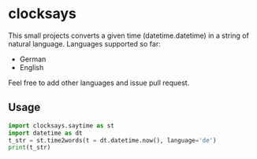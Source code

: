 # clocksays

This small projects converts a given time (datetime.datetime) in a string of natural language. Languages supported so far:
* German
* English

Feel free to add other languages and issue pull request.

## Usage
```python
import clocksays.saytime as st
import datetime as dt
t_str = st.time2words(t = dt.datetime.now(), language='de')
print(t_str)
